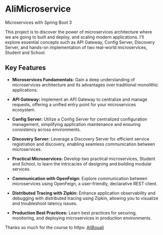 # AliMicroservice

Microservices with Spring Boot 3

This project is  to discover the power of microservices architecture where we are going to built and deploy, and scaling modern applications. I'll explore essential concepts such as API Gateway, Config Server, Discovery Server, and hands-on implementation of two real-world microservices, Student and School.

##  Key Features


- **Microservices Fundamentals:** Gain a deep understanding of microservices architecture and its advantages over traditional monolithic applications.

- **API Gateway:** Implement an API Gateway to centralize and manage requests, offering a unified entry point for your microservices ecosystem.

- **Config Server:** Utilize a Config Server for centralized configuration management, simplifying application maintenance and ensuring consistency across environments.

- **Discovery Server:** Leverage a Discovery Server for efficient service registration and discovery, enabling seamless communication between microservices.

- **Practical Microservices:** Develop two practical microservices, Student and School, to learn the intricacies of designing and building modular services.

- **Communication with OpenFeign:** Explore communication between microservices using OpenFeign, a user-friendly, declarative REST client.

- **Distributed Tracing with Zipkin:** Enhance application observability and debugging with distributed tracing using Zipkin, allowing you to visualize and troubleshoot latency issues.

- **Production Best Practices:** Learn best practices for securing, monitoring, and deploying microservices in production environments.


Thanks so much for the course to https: [AliBouali ](//github.com/ali-bouali)
